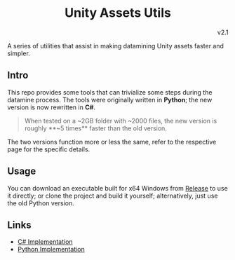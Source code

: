 <h1 align="center">Unity Assets Utils</h1>
<p align="right">v2.1</p>

A series of utilities that assist in making datamining Unity assets faster and simpler.

## Intro
This repo provides some tools that can trivialize some steps during the datamine process.
The tools were originally written in **Python**; the new version is now rewritten in **C#**.

> When tested on a ~2GB folder with ~2000 files, the new version is roughly **~5 times** faster than the old version.

The two versions function more or less the same, refer to the respective page for the specific details.

## Usage
You can download an executable built for x64 Windows from [Release](https://github.com/Haoming02/Unity-Assets-Utils/releases) to use it directly; 
or clone the project and build it yourself; alternatively, just use the old Python version.

## Links
- [C# Implementation](src/)
- [Python Implementation](python/)
